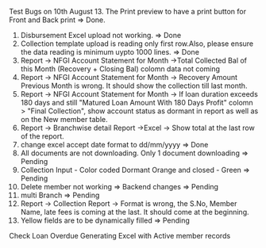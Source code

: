 Test Bugs on 10th August
13. The Print preview to have a print button for Front and Back print => Done.
1. Disbursement Excel upload not working. => Done
9. Collection template upload is reading only first row.Also, please ensure the data reading is minimum uypto 1000 lines. => Done
2. Report -> NFGI Account Statement for Month ->Total Collected Bal of this  Month (Recovery + Closing Bal) colomn data not coming
3. Report -> NFGI Account Statement for Month -> Recovery Amount Previous Month is wrong. It should show the collection till last month.
4. Report -> NFGI Account Statement for Month -> If loan duration exceeds 180 days and still "Matured Loan Amount With 180 Days Profit" colomn > "Final Collection", show account status as dormant in report as well as on the New member table.
5. Report -> Branchwise detail Report ->Excel -> Show total at the last row of the report.
6. change excel accept date format to dd/mm/yyyy => Done
7. All documents are not downloading. Only 1 document downloading => Pending
8. Collection Input - Color coded Dormant Orange and closed - Green => Pending
10. Delete member not working => Backend changes => Pending
11. multi Branch => Pending
12. Report -> Collection Report -> Format is wrong, the S.No, Member Name, late fees is coming at the last. It should come at the beginning.
14. Yellow fields are to be dynamically filled => Pending




<!-- Notes -->
Check Loan Overdue
Generating Excel with Active member records
